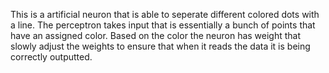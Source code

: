 This is a artificial neuron that is able to seperate different colored dots with a line. The perceptron takes input that is essentially a bunch of points that have an assigned color. Based on the color the neuron has weight that slowly adjust the weights to ensure that when it reads the data it is being correctly outputted. 